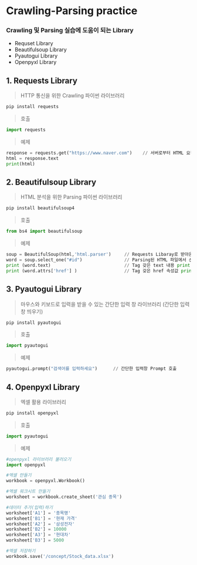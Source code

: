 # Crawling-Parsing practice
### Crawling 및 Parsing 실습에 도움이 되는 Library
- Requset Library
- Beautifulsoup Library
- Pyautogui Library
- Openpyxl Library


## 1. Requests Library
> HTTP 통신을 위한 Crawling 파이썬 라이브러리

  ```python
  pip install requests
   ```

> 호출
```python
import requests
```

> 예제
```python
response = requests.get("https://www.naver.com")    // 서버로부터 HTML 요청
html = response.text
print(html)
```

## 2. Beautifulsoup Library
> HTML 분석을 위한 Parsing 파이썬 라이브러리

```python
pip install beautifulsoup4
```

> 호출
```python
from bs4 import beautifulsoup
```

> 예제
```python
soup = BeautifulSoup(html,'html.parser')     // Requests Libaray로 받아온 HTML 파일 'html.parser'을 이용하여 Parsing
word = soup.select_one("#id")                // Parsing된 HTML 파일에서 선택자를 활용해 원하는 Tag 추출
print (word.text)                            // Tag 갖은 text 내용 print 
print (word.attrs['href'] )                  // Tag 갖은 href 속성값 print  
```

## 3. Pyautogui Library
> 마우스와 키보드로 입력을 받을 수 있는 간단한 입력 창 라이브러리 (간단한 입력 창 띄우기)

```python
pip install pyautogui
```

> 호출
```python
import pyautogui
```

> 예제
```python
pyautogui.prompt("검색어를 입력하세요")      // 간단한 입력창 Prompt 호출
```

## 4. Openpyxl Library
> 엑셀 활용 라이브러리

```python
pip install openpyxl
```

> 호출
```python
import pyautogui
```

> 예제
```python
#openpyxl 라이브러리 불러오기
import openpyxl

#엑셀 만들기
workbook = openpyxl.Workbook()

#엑셀 워크시트 만들기
worksheet = workbook.create_sheet('관심 종목')

#데이터 추가(입력)하기
worksheet['A1'] = '종목명'
worksheet['B1'] = '현재 가격'
worksheet['A2'] = '삼성전자'
worksheet['B2'] = 10000
worksheet['A3'] = '현대차'
worksheet['B3'] = 5000

#엑셀 저장하기
workbook.save('/concept/Stock_data.xlsx')
```
